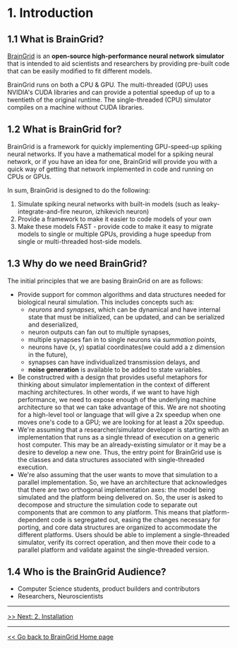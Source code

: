 # 1. Introduction

## 1.1 What is BrainGrid?

[BrainGrid](https://github.com/UWB-Biocomputing/BrainGrid) is an **open-source high-performance neural network simulator** that is intended to aid scientists and researchers by providing pre-built code that can be easily modified to fit different models. 

BrainGrid runs on both a CPU & GPU. The multi-threaded (GPU) uses NVIDIA's CUDA libraries and can provide a potential speedup of up to a twentieth of the original runtime. The single-threaded (CPU) simulator compiles on a machine without CUDA libraries. 
 
## 1.2 What is BrainGrid for?

BrainGrid is a framework for quickly implementing GPU-speed-up spiking neural networks. If you have a mathematical model for a spiking neural network, or if you have an idea for one, BrainGrid will provide you with a quick way of getting that network implemented in code and running on CPUs or GPUs.

In sum, BrainGrid is designed to do the following:

1. Simulate spiking neural networks with built-in models (such as leaky-integrate-and-fire neuron, izhikevich neuron)
2. Provide a framework to make it easier to code models of your own
3. Make these models FAST - provide code to make it easy to migrate models to single or multiple GPUs, providing a huge speedup from single or multi-threaded host-side models.

## 1.3 Why do we need BrainGrid?

The initial principles that we are basing BrainGrid on are as follows:

- Provide support for common algorithms and data structures needed for biological neural simulation. This includes concepts such as:
  - *neurons* and *synapses*, which can be dynamical and have internal state that must be initialized, can be updated, and can be serialized and deserialized,
  - neuron outputs can fan out to multiple synapses,
  - multiple synapses fan in to single neurons via&nbsp;*summation points*,
  - neurons have (x, y) spatial coordinates(we could add a z dimension in the future), 
  - synapses can have individualized transmission delays, and
  - **noise generation**&nbsp;is available to be added to state variables.
- Be constructred with a design that provides useful metaphors for thinking about simulator implementation in the context of different maching architectures. In other words, if we want to have high performance, we need to expose enough of the underlying machine architecture so that we can take advantage of this. We are not shooting for a high-level tool or language that will give a 2x speedup when one moves one's code to a GPU; we are looking for at least a 20x speedup.
- We're assuming that a researcher/simulator developer is starting with an implementation that runs as a single thread of execution on a generic host computer. This may be an already-existing simulator or it may be a desire to develop a new one. Thus, the entry point for BrainGrid use is the classes and data structures associated with single-threaded execution.
- We're also assuming that the user wants to move that simulation to a parallel implementation. So, we have an architecture that acknowledges that there are two orthogonal implementation axes: the model being simulated and the platform being delivered on. So, the user is asked to decompose and structure the simulation code to separate out components that are common to any platform. This means that platform-dependent code is segregated out, easing the changes necessary for porting, and core data structures are organized to accommodate the different platforms. Users should be able to implement a single-threaded simulator, verify its correct operation, and then move their code to a parallel platform and validate against the single-threaded version. 

## 1.4 Who is the BrainGrid Audience?
- Computer Science students, product builders and contributors 
- Researchers, Neuroscientists

-------------
[&gt;&gt; Next: 2. Installation](braingrid_installation)

-------------
[&lt;&lt; Go back to BrainGrid Home page](http://uwb-biocomputing.github.io/BrainGrid/)